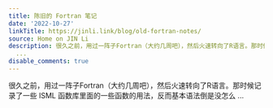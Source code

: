 ```yaml
---
title: 陈旧的 Fortran 笔记
date: '2022-10-27'
linkTitle: https://jinli.link/blog/old-fortran-notes/
source: Home on JIN Li
description: 很久之前，用过一阵子Fortran（大约几周吧），然后火速转向了R语言。那时候记录了一些 ISML 函数库里面的一些函数的用法，反而基本语法倒是没怎么
  ...
disable_comments: true
---
```

很久之前，用过一阵子Fortran（大约几周吧），然后火速转向了R语言。那时候记录了一些 ISML 函数库里面的一些函数的用法，反而基本语法倒是没怎么 ...